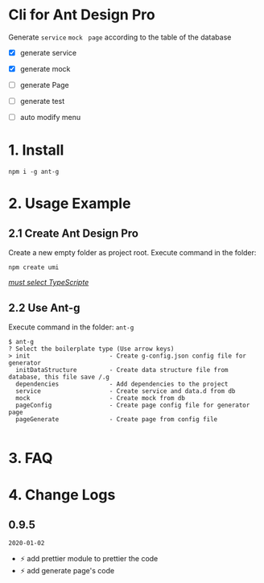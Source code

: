# Cli for Ant Design Pro

Generate `service`   `mock`   ` page` according to the table of the database

- [x] generate service
- [x] generate  mock
- [ ] generate  Page
- [ ] generate   test
- [ ] auto modify menu 



# 1. Install

```shell
npm i -g ant-g
```



# 2. Usage Example



## 2.1 Create Ant Design Pro

Create a new empty folder as project root. Execute command in the folder:

```shell
npm create umi
```

[*must select TypeScripte*](https://pro.ant.design/docs/getting-started) 



## 2.2 Use Ant-g

Execute command in the folder: `ant-g`

```shell
$ ant-g
? Select the boilerplate type (Use arrow keys)
> init                      - Create g-config.json config file for generator
  initDataStructure         - Create data structure file from database, this file save /.g
  dependencies              - Add dependencies to the project
  service                   - Create service and data.d from db
  mock                      - Create mock from db
  pageConfig                - Create page config file for generator page
  pageGenerate              - Create page from config file


```



# 3. FAQ





# 4. Change Logs

## 0.9.5

`2020-01-02`
* ⚡ add prettier module to prettier the code
* ⚡ add generate page's code 

  

